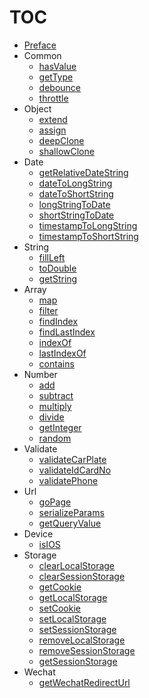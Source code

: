 # TOC

* [Preface](README.md)
* Common
  * [hasValue](./common/hasValue.md)
  * [getType](./common/getType.md)
  * [debounce](./common/debounce.md)
  * [throttle](./common/throttle.md)
* Object
  * [extend](./object/extend.md)
  * [assign](./object/assign.md)
  * [deepClone](./object/deepClone.md)
  * [shallowClone](./object/shallowClone.md)
* Date
  * [getRelativeDateString](./date/getRelativeDateString.md)
  * [dateToLongString](./date/dateToLongString.md)
  * [dateToShortString](./date/dateToShortString.md)
  * [longStringToDate](./date/longStringToDate.md)
  * [shortStringToDate](./date/shortStringToDate.md)
  * [timestampToLongString](./date/timestampToLongString.md)
  * [timestampToShortString](./date/timestampToShortString.md)
* String
  * [fillLeft](./string/fillLeft.md)
  * [toDouble](./string/toDouble.md)
  * [getString](./string/getString.md)
* Array
  * [map](./array/map.md)
  * [filter](./array/filter.md)
  * [findIndex](./array/findIndex.md)
  * [findLastIndex](./array/findLastIndex.md)
  * [indexOf](./array/indexOf.md)
  * [lastIndexOf](./array/lastIndexOf.md)
  * [contains](./array/contains.md)
* Number
  * [add](./number/add.md)
  * [subtract](./number/subtract.md)
  * [multiply](./number/multiply.md)
  * [divide](./number/divide.md)
  * [getInteger](./number/getInteger.md)
  * [random](./number/random.md)
* Validate
  * [validateCarPlate](./validate/validateCarPlate.md)
  * [validateIdCardNo](./validate/validateIdCardNo.md)
  * [validatePhone](./validate/validatePhone.md)
* Url
  * [goPage](./url/goPage.md)
  * [serializeParams](./url/serializeParams.md)
  * [getQueryValue](./url/getQueryValue.md)
* Device
  * [isIOS](./device/isIOS.md)
* Storage
  * [clearLocalStorage](./storage/clearLocalStorage.md)
  * [clearSessionStorage](./storage/clearSessionStorage.md)
  * [getCookie](./storage/getCookie.md)
  * [getLocalStorage](./storage/getLocalStorage.md)
  * [setCookie](./storage/setCookie.md)
  * [setLocalStorage](./storage/setLocalStorage.md)
  * [setSessionStorage](./storage/setSessionStorage.md)
  * [removeLocalStorage](./storage/removeLocalStorage.md)
  * [removeSessionStorage](./storage/removeSessionStorage.md)
  * [getSessionStorage](./storage/getSessionStorage.md)
* Wechat
  * [getWechatRedirectUrl](./wechat/getWechatRedirectUrl.md)
